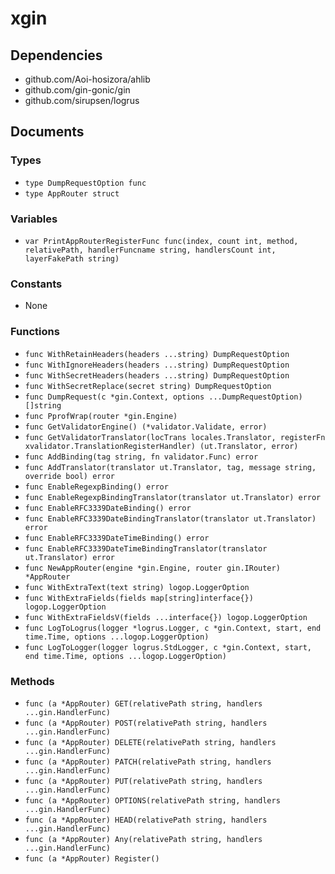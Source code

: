 # xgin

## Dependencies

+ github.com/Aoi-hosizora/ahlib
+ github.com/gin-gonic/gin
+ github.com/sirupsen/logrus

## Documents

### Types

+ `type DumpRequestOption func`
+ `type AppRouter struct`

### Variables

+ `var PrintAppRouterRegisterFunc func(index, count int, method, relativePath, handlerFuncname string, handlersCount int, layerFakePath string)`

### Constants

+ None

### Functions

+ `func WithRetainHeaders(headers ...string) DumpRequestOption`
+ `func WithIgnoreHeaders(headers ...string) DumpRequestOption`
+ `func WithSecretHeaders(headers ...string) DumpRequestOption`
+ `func WithSecretReplace(secret string) DumpRequestOption`
+ `func DumpRequest(c *gin.Context, options ...DumpRequestOption) []string`
+ `func PprofWrap(router *gin.Engine)`
+ `func GetValidatorEngine() (*validator.Validate, error)`
+ `func GetValidatorTranslator(locTrans locales.Translator, registerFn xvalidator.TranslationRegisterHandler) (ut.Translator, error)`
+ `func AddBinding(tag string, fn validator.Func) error`
+ `func AddTranslator(translator ut.Translator, tag, message string, override bool) error`
+ `func EnableRegexpBinding() error`
+ `func EnableRegexpBindingTranslator(translator ut.Translator) error`
+ `func EnableRFC3339DateBinding() error`
+ `func EnableRFC3339DateBindingTranslator(translator ut.Translator) error`
+ `func EnableRFC3339DateTimeBinding() error`
+ `func EnableRFC3339DateTimeBindingTranslator(translator ut.Translator) error`
+ `func NewAppRouter(engine *gin.Engine, router gin.IRouter) *AppRouter`
+ `func WithExtraText(text string) logop.LoggerOption`
+ `func WithExtraFields(fields map[string]interface{}) logop.LoggerOption`
+ `func WithExtraFieldsV(fields ...interface{}) logop.LoggerOption`
+ `func LogToLogrus(logger *logrus.Logger, c *gin.Context, start, end time.Time, options ...logop.LoggerOption)`
+ `func LogToLogger(logger logrus.StdLogger, c *gin.Context, start, end time.Time, options ...logop.LoggerOption)`

### Methods

+ `func (a *AppRouter) GET(relativePath string, handlers ...gin.HandlerFunc)`
+ `func (a *AppRouter) POST(relativePath string, handlers ...gin.HandlerFunc)`
+ `func (a *AppRouter) DELETE(relativePath string, handlers ...gin.HandlerFunc)`
+ `func (a *AppRouter) PATCH(relativePath string, handlers ...gin.HandlerFunc)`
+ `func (a *AppRouter) PUT(relativePath string, handlers ...gin.HandlerFunc)`
+ `func (a *AppRouter) OPTIONS(relativePath string, handlers ...gin.HandlerFunc)`
+ `func (a *AppRouter) HEAD(relativePath string, handlers ...gin.HandlerFunc)`
+ `func (a *AppRouter) Any(relativePath string, handlers ...gin.HandlerFunc)`
+ `func (a *AppRouter) Register()`
